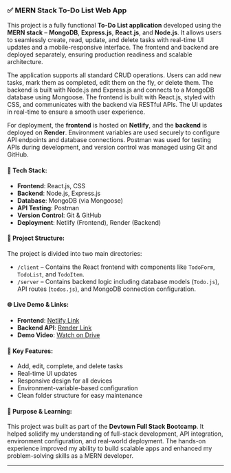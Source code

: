### ✅ MERN Stack To-Do List Web App

This project is a fully functional **To-Do List application** developed using the **MERN stack** – **MongoDB**, **Express.js**, **React.js**, and **Node.js**. It allows users to seamlessly create, read, update, and delete tasks with real-time UI updates and a mobile-responsive interface. The frontend and backend are deployed separately, ensuring production readiness and scalable architecture.

The application supports all standard CRUD operations. Users can add new tasks, mark them as completed, edit them on the fly, or delete them. The backend is built with Node.js and Express.js and connects to a MongoDB database using Mongoose. The frontend is built with React.js, styled with CSS, and communicates with the backend via RESTful APIs. The UI updates in real-time to ensure a smooth user experience.

For deployment, the **frontend** is hosted on **Netlify**, and the **backend** is deployed on **Render**. Environment variables are used securely to configure API endpoints and database connections. Postman was used for testing APIs during development, and version control was managed using Git and GitHub.

#### 🔧 Tech Stack:

* **Frontend**: React.js, CSS
* **Backend**: Node.js, Express.js
* **Database**: MongoDB (via Mongoose)
* **API Testing**: Postman
* **Version Control**: Git & GitHub
* **Deployment**: Netlify (Frontend), Render (Backend)

#### 📁 Project Structure:

The project is divided into two main directories:

* `/client` – Contains the React frontend with components like `TodoForm`, `TodoList`, and `TodoItem`.
* `/server` – Contains backend logic including database models (`Todo.js`), API routes (`todos.js`), and MongoDB connection configuration.

#### 🌐 Live Demo & Links:

* **Frontend**: [Netlify Link](https://mern-stack-projectaaryan-verma.netlify.app/)
* **Backend API**: [Render Link](https://todo-backend-upxe.onrender.com)
* **Demo Video**: [Watch on Drive](https://link-to-demo)

#### 📌 Key Features:

* Add, edit, complete, and delete tasks
* Real-time UI updates
* Responsive design for all devices
* Environment-variable-based configuration
* Clean folder structure for easy maintenance

#### 🙌 Purpose & Learning:

This project was built as part of the **Devtown Full Stack Bootcamp**. It helped solidify my understanding of full-stack development, API integration, environment configuration, and real-world deployment. The hands-on experience improved my ability to build scalable apps and enhanced my problem-solving skills as a MERN developer.

---